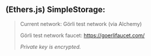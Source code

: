 ## (Ethers.js) SimpleStorage:

>Current network: Görli test network (via Alchemy)
>
>Görli test network faucet: https://goerlifaucet.com/
>
>*Private key is encrypted.*

